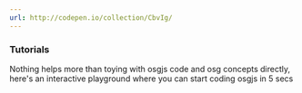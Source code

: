 ```yaml
---
url: http://codepen.io/collection/CbvIg/
---
```


### Tutorials

Nothing helps more than toying with osgjs code and osg concepts directly, here's an interactive playground where you can start coding osgjs in 5 secs
